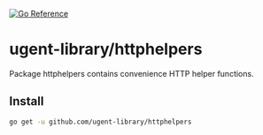 [![Go Reference](https://pkg.go.dev/badge/github.com/ugent-library/httphelpers.svg)](https://pkg.go.dev/github.com/ugent-library/httphelpers)

# ugent-library/httphelpers

Package httphelpers contains convenience HTTP helper functions.

## Install

```sh
go get -u github.com/ugent-library/httphelpers
```
